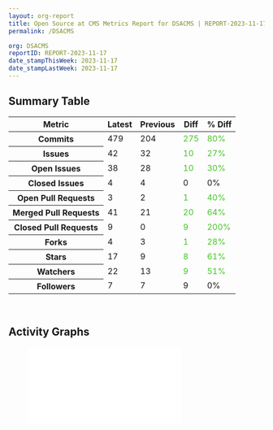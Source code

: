 ```yaml
---
layout: org-report
title: Open Source at CMS Metrics Report for DSACMS | REPORT-2023-11-17
permalink: /DSACMS

org: DSACMS
reportID: REPORT-2023-11-17
date_stampThisWeek: 2023-11-17
date_stampLastWeek: 2023-11-17
---
```

<div class="summary-table">
  <table class="usa-table usa-table--borderless">
    <h2> Summary Table </h2>
    <thead>
      <tr>
        <th scope="col">Metric</th>
        <th scope="col">Latest</th>
        <th scope="col">Previous</th>
        <th scope="col">Diff</th>
        <th scope="col">% Diff</th>
      </tr>
    </thead>
    <tbody>
      <tr>
        <th scope="row">Commits</th>
        <td>479</td>
        <td>204</td>
        <td style="color: #45c527" >275</td>
        <td style="color: #45c527" >80%</td>
      </tr>
      <tr>
        <th scope="row">Issues</th>
        <td>42</td>
        <td>32</td>
        <td style="color: #45c527" >10</td>
        <td style="color: #45c527" >27%</td>
      </tr>
      <tr>
        <th scope="row">Open Issues</th>
        <td>38</td>
        <td>28</td>
        <td style="color: #45c527" >10</td>
        <td style="color: #45c527" >30%</td>
      </tr>
      <tr>
        <th scope="row">Closed Issues</th>
        <td>4</td>
        <td>4</td>
        <td style="" >0</td>
        <td style="" >0%</td>
      </tr>
      <tr>
        <th scope="row">Open Pull Requests</th>
        <td>3</td>
        <td>2</td>
        <td style="color: #45c527" >1</td>
        <td style="color: #45c527" >40%</td>
      </tr>
      <tr>
        <th scope="row">Merged Pull Requests</th>
        <td>41</td>
        <td>21</td>
        <td style="color: #45c527" >20</td>
        <td style="color: #45c527" >64%</td>
      </tr>
      <tr>
        <th scope="row">Closed Pull Requests</th>
        <td>9</td>
        <td>0</td>
        <td style="color: #45c527" >9</td>
        <td style="color: #45c527" >200%</td>
      </tr>
      <tr>
        <th scope="row">Forks</th>
        <td>4</td>
        <td>3</td>
        <td style="color: #45c527" >1</td>
        <td style="color: #45c527" >28%</td>
      </tr>
      <tr>
        <th scope="row">Stars</th>
        <td>17</td>
        <td>9</td>
        <td style="color: #45c527" >8</td>
        <td style="color: #45c527" >61%</td>
      </tr>
      <tr>
        <th scope="row">Watchers</th>
        <td>22</td>
        <td>13</td>
        <td style="color: #45c527" >9</td>
        <td style="color: #45c527" >51%</td>
      </tr>
      <tr>
        <th scope="row">Followers</th>
        <td>7</td>
        <td>7</td>
        <td style="" >9</td>
        <td style="" >0%</td>
      </tr>
    </tbody>
  </table>
</div>
<div class="graph-container">
  <br>
  <h2>Activity Graphs</h2>
  <div class="row">
    <!--- Issues/PRs Status Breakdown Graph -->
    <figure>
      <embed type="image/svg+xml" src="../assets/img/graphs/DSACMS/issue_guage_DSACMS_data.svg" />
    </figure>
  </div>
</div>